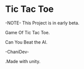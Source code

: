 # Tic Tac Toe

-NOTE- This Project is in early beta.

 Game Of Tic Tac Toe.
 
 Can You Beat the AI.
 
 -ChaniDev-

.Made with unity.
